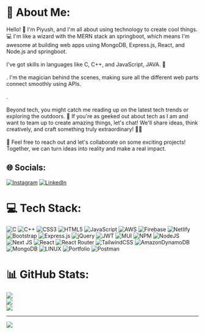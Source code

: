 # 💫 About Me:
Hello! 👋 I'm Piyush, and I'm all about using technology to create cool things. 💻 I'm like a wizard with the MERN stack an springboot, which means I'm awesome at building web apps using MongoDB, Express.js, React, and Node.js and springboot.<br><br>I've got skills in languages like C, C++, and JavaScript, JAVA. 🚀 <br><br>. I'm the magician behind the scenes, making sure all the different web parts connect smoothly using APIs.<br><br>.<br><br>Beyond tech, you might catch me reading up on the latest tech trends or exploring the outdoors. 🌄 If you're as geeked out about tech as I am and want to team up to create amazing things, let's chat! We'll share ideas, think creatively, and craft something truly extraordinary! 🚀🔥<br><br>📩 Feel free to reach out and let's collaborate on some exciting projects! Together, we can turn ideas into reality and make a real impact.


## 🌐 Socials:
[![Instagram](https://img.shields.io/badge/Instagram-%23E4405F.svg?logo=Instagram&logoColor=white)](https://instagram.com/_piyush._.patidar) [![LinkedIn](https://img.shields.io/badge/LinkedIn-%230077B5.svg?logo=linkedin&logoColor=white)](https://linkedin.com/in/patidar-piyush) 

# 💻 Tech Stack:
![C](https://img.shields.io/badge/c-%2300599C.svg?style=for-the-badge&logo=c&logoColor=white) ![C++](https://img.shields.io/badge/c++-%2300599C.svg?style=for-the-badge&logo=c%2B%2B&logoColor=white) ![CSS3](https://img.shields.io/badge/css3-%231572B6.svg?style=for-the-badge&logo=css3&logoColor=white) ![HTML5](https://img.shields.io/badge/html5-%23E34F26.svg?style=for-the-badge&logo=html5&logoColor=white) ![JavaScript](https://img.shields.io/badge/javascript-%23323330.svg?style=for-the-badge&logo=javascript&logoColor=%23F7DF1E) ![AWS](https://img.shields.io/badge/AWS-%23FF9900.svg?style=for-the-badge&logo=amazon-aws&logoColor=white) ![Firebase](https://img.shields.io/badge/firebase-%23039BE5.svg?style=for-the-badge&logo=firebase) ![Netlify](https://img.shields.io/badge/netlify-%23000000.svg?style=for-the-badge&logo=netlify&logoColor=#00C7B7) ![Bootstrap](https://img.shields.io/badge/bootstrap-%23563D7C.svg?style=for-the-badge&logo=bootstrap&logoColor=white) ![Express.js](https://img.shields.io/badge/express.js-%23404d59.svg?style=for-the-badge&logo=express&logoColor=%2361DAFB) ![jQuery](https://img.shields.io/badge/jquery-%230769AD.svg?style=for-the-badge&logo=jquery&logoColor=white) ![JWT](https://img.shields.io/badge/JWT-black?style=for-the-badge&logo=JSON%20web%20tokens) ![MUI](https://img.shields.io/badge/MUI-%230081CB.svg?style=for-the-badge&logo=material-ui&logoColor=white) ![NPM](https://img.shields.io/badge/NPM-%23000000.svg?style=for-the-badge&logo=npm&logoColor=white) ![NodeJS](https://img.shields.io/badge/node.js-6DA55F?style=for-the-badge&logo=node.js&logoColor=white) ![Next JS](https://img.shields.io/badge/Next-black?style=for-the-badge&logo=next.js&logoColor=white) ![React](https://img.shields.io/badge/react-%2320232a.svg?style=for-the-badge&logo=react&logoColor=%2361DAFB) ![React Router](https://img.shields.io/badge/React_Router-CA4245?style=for-the-badge&logo=react-router&logoColor=white) ![TailwindCSS](https://img.shields.io/badge/tailwindcss-%2338B2AC.svg?style=for-the-badge&logo=tailwind-css&logoColor=white) ![AmazonDynamoDB](https://img.shields.io/badge/Amazon%20DynamoDB-4053D6?style=for-the-badge&logo=Amazon%20DynamoDB&logoColor=white) ![MongoDB](https://img.shields.io/badge/MongoDB-%234ea94b.svg?style=for-the-badge&logo=mongodb&logoColor=white) ![LINUX](https://img.shields.io/badge/Linux-FCC624?style=for-the-badge&logo=linux&logoColor=black) ![Portfolio](https://img.shields.io/badge/Portfolio-%23000000.svg?style=for-the-badge&logo=firefox&logoColor=#FF7139) ![Postman](https://img.shields.io/badge/Postman-FF6C37?style=for-the-badge&logo=postman&logoColor=white)
# 📊 GitHub Stats:
![](https://github-readme-stats.vercel.app/api?username=devPiyush-Git&theme=dark&hide_border=false&include_all_commits=true&count_private=false)<br/>
![](https://github-readme-streak-stats.herokuapp.com/?user=devPiyush-Git&theme=dark&hide_border=false)<br/>
![](https://github-readme-stats.vercel.app/api/top-langs/?username=devPiyush-Git&theme=dark&hide_border=false&include_all_commits=true&count_private=false&layout=compact)

---
[![](https://visitcount.itsvg.in/api?id=devPiyush-Git&icon=0&color=0)](https://visitcount.itsvg.in)

<!-- Proudly created with GPRM ( https://gprm.itsvg.in ) -->
